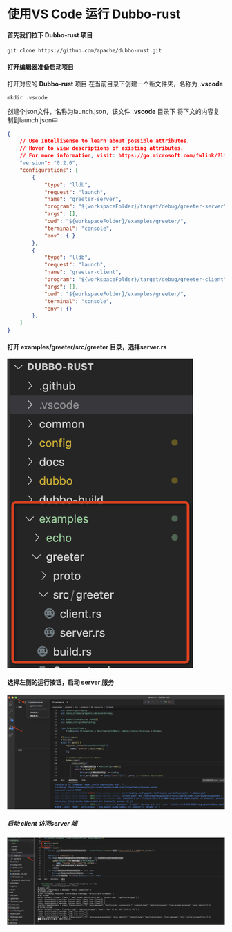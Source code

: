 # 使用VS Code 运行 Dubbo-rust

#### 首先我们拉下 Dubbo-rust 项目
```shell
git clone https://github.com/apache/dubbo-rust.git
```
#### 打开编辑器准备启动项目
打开对应的 **Dubbo-rust** 项目
在当前目录下创建一个新文件夹，名称为 **.vscode**

```shell
mkdir .vscode
```

创建个json文件，名称为launch.json，该文件 **.vscode** 目录下 将下文的内容复制到launch.json中

```json
{
    // Use IntelliSense to learn about possible attributes.
    // Hover to view descriptions of existing attributes.
    // For more information, visit: https://go.microsoft.com/fwlink/?linkid=830387
    "version": "0.2.0",
    "configurations": [
        {
            "type": "lldb",
            "request": "launch",
            "name": "greeter-server",
            "program": "${workspaceFolder}/target/debug/greeter-server",
            "args": [],
            "cwd": "${workspaceFolder}/examples/greeter/",
            "terminal": "console",
            "env": { }
        },
        {
            "type": "lldb",
            "request": "launch",
            "name": "greeter-client",
            "program": "${workspaceFolder}/target/debug/greeter-client",
            "args": [],
            "cwd": "${workspaceFolder}/examples/greeter/",
            "terminal": "console",
            "env": {}
        },
    ]
}
```

#### 打开 examples/greeter/src/greeter 目录，选择server.rs

![image.png](../docs/images/eamples/dir-server.png)

#### 选择左侧的运行按钮，启动 server 服务

![image.png](../docs/images/eamples/server.png)

##### 启动 client 访问server 端

![image.png](../docs/images/eamples/client.png)
